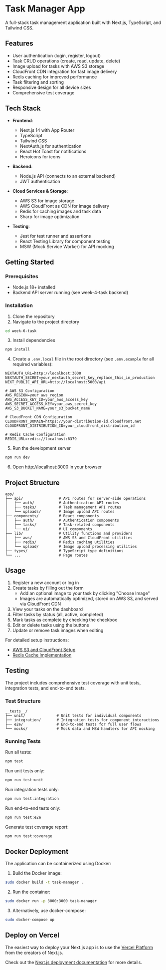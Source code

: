 # Task Manager App

A full-stack task management application built with Next.js, TypeScript, and Tailwind CSS.

## Features

- User authentication (login, register, logout)
- Task CRUD operations (create, read, update, delete)
- Image upload for tasks with AWS S3 storage
- CloudFront CDN integration for fast image delivery
- Redis caching for improved performance
- Task filtering and sorting
- Responsive design for all device sizes
- Comprehensive test coverage

## Tech Stack

- **Frontend**:

  - Next.js 14 with App Router
  - TypeScript
  - Tailwind CSS
  - NextAuth.js for authentication
  - React Hot Toast for notifications
  - Heroicons for icons

- **Backend**:

  - Node.js API (connects to an external backend)
  - JWT authentication

- **Cloud Services & Storage**:

  - AWS S3 for image storage
  - AWS CloudFront as CDN for image delivery
  - Redis for caching images and task data
  - Sharp for image optimization

- **Testing**:
  - Jest for test runner and assertions
  - React Testing Library for component testing
  - MSW (Mock Service Worker) for API mocking

## Getting Started

### Prerequisites

- Node.js 18+ installed
- Backend API server running (see week-4-task backend)

### Installation

1. Clone the repository
2. Navigate to the project directory

```bash
cd week-6-task
```

3. Install dependencies

```bash
npm install
```

4. Create a `.env.local` file in the root directory (see `.env.example` for all required variables):

```
NEXTAUTH_URL=http://localhost:3000
NEXTAUTH_SECRET=your_nextauth_secret_key_replace_this_in_production
NEXT_PUBLIC_API_URL=http://localhost:5000/api

# AWS S3 Configuration
AWS_REGION=your_aws_region
AWS_ACCESS_KEY_ID=your_aws_access_key
AWS_SECRET_ACCESS_KEY=your_aws_secret_key
AWS_S3_BUCKET_NAME=your_s3_bucket_name

# CloudFront CDN Configuration
CLOUDFRONT_DOMAIN=https://your-distribution-id.cloudfront.net
CLOUDFRONT_DISTRIBUTION_ID=your_cloudfront_distribution_id

# Redis Cache Configuration
REDIS_URL=redis://localhost:6379
```

5. Run the development server

```bash
npm run dev
```

6. Open [http://localhost:3000](http://localhost:3000) in your browser

## Project Structure

```
app/
├── api/                # API routes for server-side operations
│   ├── auth/           # Authentication API routes
│   ├── tasks/          # Task management API routes
│   └── uploads/        # Image upload API routes
├── components/         # React components
│   ├── auth/           # Authentication components
│   ├── tasks/          # Task-related components
│   └── ui/             # UI components
├── lib/                # Utility functions and providers
│   ├── aws/            # AWS S3 and CloudFront utilities
│   ├── redis/          # Redis caching utilities
│   └── upload/         # Image upload processing utilities
├── types/              # TypeScript type definitions
└── ...                 # Page routes
```

## Usage

1. Register a new account or log in
2. Create tasks by filling out the form
   - Add an optional image to your task by clicking "Choose Image"
   - Images are automatically optimized, stored on AWS S3, and served via CloudFront CDN
3. View your tasks on the dashboard
4. Filter tasks by status (all, active, completed)
5. Mark tasks as complete by checking the checkbox
6. Edit or delete tasks using the buttons
7. Update or remove task images when editing

For detailed setup instructions:

- [AWS S3 and CloudFront Setup](./docs/aws-setup.md)
- [Redis Cache Implementation](./docs/redis-cache.md)

## Testing

The project includes comprehensive test coverage with unit tests, integration tests, and end-to-end tests.

### Test Structure

```
__tests__/
├── unit/              # Unit tests for individual components
├── integration/       # Integration tests for component interactions
├── e2e/               # End-to-end tests for full user flows
└── mocks/             # Mock data and MSW handlers for API mocking
```

### Running Tests

Run all tests:

```bash
npm test
```

Run unit tests only:

```bash
npm run test:unit
```

Run integration tests only:

```bash
npm run test:integration
```

Run end-to-end tests only:

```bash
npm run test:e2e
```

Generate test coverage report:

```bash
npm run test:coverage
```

## Docker Deployment

The application can be containerized using Docker:

1. Build the Docker image:

```bash
sudo docker build -t task-manager .
```

2. Run the container:

```bash
sudo docker run -p 3000:3000 task-manager
```

3. Alternatively, use docker-compose:

```bash
sudo docker-compose up
```

## Deploy on Vercel

The easiest way to deploy your Next.js app is to use the [Vercel Platform](https://vercel.com/new) from the creators of Next.js.

Check out the [Next.js deployment documentation](https://nextjs.org/docs/app/building-your-application/deploying) for more details.
